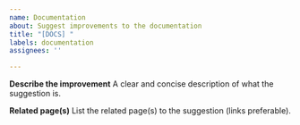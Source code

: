```yaml
---
name: Documentation
about: Suggest improvements to the documentation
title: "[DOCS] "
labels: documentation
assignees: ''

---
```


**Describe the improvement**
A clear and concise description of what the suggestion is.

**Related page(s)**
List the related page(s) to the suggestion (links preferable).
